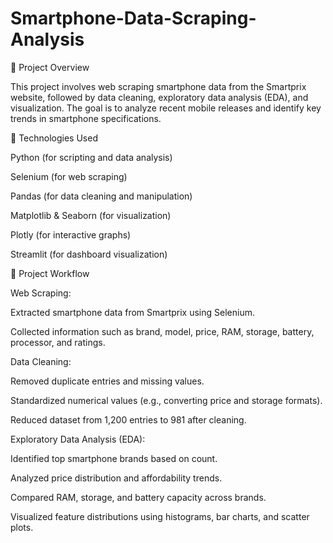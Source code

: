 # Smartphone-Data-Scraping-Analysis

📌 Project Overview

This project involves web scraping smartphone data from the Smartprix website, followed by data cleaning, exploratory data analysis (EDA), and visualization. The goal is to analyze recent mobile releases and identify key trends in smartphone specifications.

🔧 Technologies Used

Python (for scripting and data analysis)

Selenium (for web scraping)

Pandas (for data cleaning and manipulation)

Matplotlib & Seaborn (for visualization)

Plotly (for interactive graphs)

Streamlit (for dashboard visualization)

📂 Project Workflow

Web Scraping:

Extracted smartphone data from Smartprix using Selenium.

Collected information such as brand, model, price, RAM, storage, battery, processor, and ratings.

Data Cleaning:

Removed duplicate entries and missing values.

Standardized numerical values (e.g., converting price and storage formats).

Reduced dataset from 1,200 entries to 981 after cleaning.

Exploratory Data Analysis (EDA):

Identified top smartphone brands based on count.

Analyzed price distribution and affordability trends.

Compared RAM, storage, and battery capacity across brands.

Visualized feature distributions using histograms, bar charts, and scatter plots.
